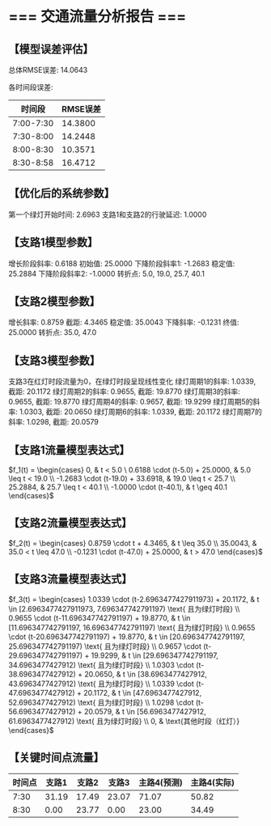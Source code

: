 # === 交通流量分析报告 ===

## 【模型误差评估】

总体RMSE误差: 14.0643

各时间段误差:

| 时间段 | RMSE误差 |
|--------|----------|
| 7:00-7:30 | 14.3800 |
| 7:30-8:00 | 14.2448 |
| 8:00-8:30 | 10.3571 |
| 8:30-8:58 | 16.4712 |

## 【优化后的系统参数】

第一个绿灯开始时间: 2.6963
支路1和支路2的行驶延迟: 1.0000

## 【支路1模型参数】

增长阶段斜率: 0.6188
初始值: 25.0000
下降阶段斜率1: -1.2683
稳定值: 25.2884
下降阶段斜率2: -1.0000
转折点: 5.0, 19.0, 25.7, 40.1

## 【支路2模型参数】

增长斜率: 0.8759
截距: 4.3465
稳定值: 35.0043
下降斜率: -0.1231
终值: 25.0000
转折点: 35.0, 47.0

## 【支路3模型参数】

支路3在红灯时段流量为0，在绿灯时段呈现线性变化
绿灯周期1的斜率: 1.0339, 截距: 20.1172
绿灯周期2的斜率: 0.9655, 截距: 19.8770
绿灯周期3的斜率: 0.9655, 截距: 19.8770
绿灯周期4的斜率: 0.9657, 截距: 19.9299
绿灯周期5的斜率: 1.0303, 截距: 20.0650
绿灯周期6的斜率: 1.0339, 截距: 20.1172
绿灯周期7的斜率: 1.0298, 截距: 20.0579

## 【支路1流量模型表达式】

$f_1(t) = \begin{cases} 0, & t < 5.0 \ 0.6188 \cdot (t-5.0) + 25.0000, & 5.0 \leq t < 19.0 \\ -1.2683 \cdot (t-19.0) + 33.6918, & 19.0 \leq t < 25.7 \\ 25.2884, & 25.7 \leq t < 40.1 \\ -1.0000 \cdot (t-40.1), & t \geq 40.1 \end{cases}$

## 【支路2流量模型表达式】

$f_2(t) = \begin{cases} 0.8759 \cdot t + 4.3465, & t \leq 35.0 \\ 35.0043, & 35.0 < t \leq 47.0 \\ -0.1231 \cdot (t-47.0) + 25.0000, & t > 47.0 \end{cases}$

## 【支路3流量模型表达式】

$f_3(t) = \begin{cases} 1.0339 \cdot (t-2.6963477427911973) + 20.1172, & t \in [2.6963477427911973, 7.696347742791197) \text{ 且为绿灯时段} \\ 0.9655 \cdot (t-11.696347742791197) + 19.8770, & t \in [11.696347742791197, 16.696347742791197) \text{ 且为绿灯时段} \\ 0.9655 \cdot (t-20.696347742791197) + 19.8770, & t \in [20.696347742791197, 25.696347742791197) \text{ 且为绿灯时段} \\ 0.9657 \cdot (t-29.696347742791197) + 19.9299, & t \in [29.696347742791197, 34.6963477427912) \text{ 且为绿灯时段} \\ 1.0303 \cdot (t-38.6963477427912) + 20.0650, & t \in [38.6963477427912, 43.6963477427912) \text{ 且为绿灯时段} \\ 1.0339 \cdot (t-47.6963477427912) + 20.1172, & t \in [47.6963477427912, 52.6963477427912) \text{ 且为绿灯时段} \\ 1.0298 \cdot (t-56.6963477427912) + 20.0579, & t \in [56.6963477427912, 61.6963477427912) \text{ 且为绿灯时段} \\ 0, & \text{其他时段（红灯）} \end{cases}$

## 【关键时间点流量】

| 时间点 | 支路1 | 支路2 | 支路3 | 主路4(预测) | 主路4(实际) |
|--------|-------|-------|-------|------------|------------|
| 7:30 | 31.19 | 17.49 | 23.07 |    71.07 |    50.82 |
| 8:30 |  0.00 | 23.77 |  0.00 |    23.00 |    34.49 |
